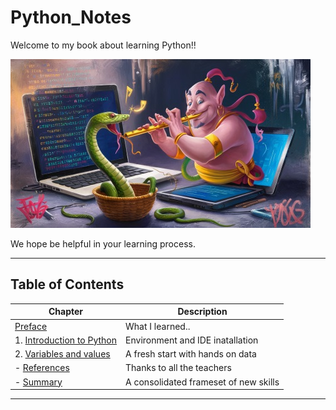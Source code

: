 # Python_Notes

Welcome to my book about learning Python!!

![Python Genie](images/python_genie_02.jpg "Python Genie")

We hope be helpful in your learning process.

---

## Table of Contents

| Chapter | Description |
|---------|-------------|
| [Preface](appendixes/preface.md) | What I learned.. |
| 1. [Introduction to Python](chapters/chapter_1.md) | Environment and IDE inatallation |
| 2. [Variables and values](chapters/chapter_2.md) | A fresh start with hands on data |
| - [References](references.md) | Thanks to all the teachers |
| - [Summary](summary.md) | A consolidated frameset of new skills |

---
